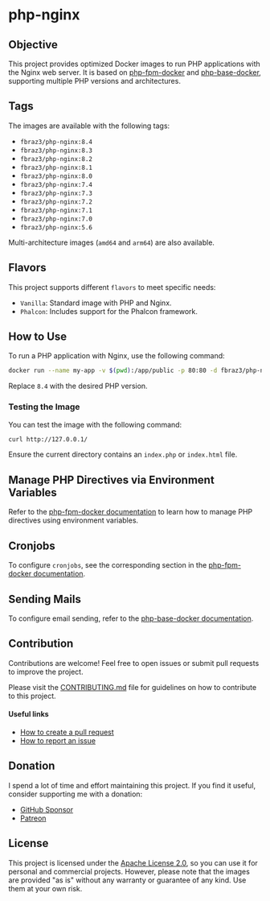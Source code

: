 # php-nginx

## Objective
This project provides optimized Docker images to run PHP applications with the Nginx web server. It is based on [php-fpm-docker](https://github.com/fbraz3/php-fpm-docker) and [php-base-docker](https://github.com/fbraz3/php-base-docker), supporting multiple PHP versions and architectures.

## Tags
The images are available with the following tags:

- `fbraz3/php-nginx:8.4`
- `fbraz3/php-nginx:8.3`
- `fbraz3/php-nginx:8.2`
- `fbraz3/php-nginx:8.1`
- `fbraz3/php-nginx:8.0`
- `fbraz3/php-nginx:7.4`
- `fbraz3/php-nginx:7.3`
- `fbraz3/php-nginx:7.2`
- `fbraz3/php-nginx:7.1`
- `fbraz3/php-nginx:7.0`
- `fbraz3/php-nginx:5.6`

Multi-architecture images (`amd64` and `arm64`) are also available.

## Flavors
This project supports different `flavors` to meet specific needs:

- `Vanilla`: Standard image with PHP and Nginx.
- `Phalcon`: Includes support for the Phalcon framework.

## How to Use
To run a PHP application with Nginx, use the following command:

```bash
docker run --name my-app -v $(pwd):/app/public -p 80:80 -d fbraz3/php-nginx:8.4
```

Replace `8.4` with the desired PHP version.

### Testing the Image
You can test the image with the following command:

```bash
curl http://127.0.0.1/
```

Ensure the current directory contains an `index.php` or `index.html` file.

## Manage PHP Directives via Environment Variables
Refer to the [php-fpm-docker documentation](https://github.com/fbraz3/php-fpm-docker#manage-php-directives-via-environment-variables) to learn how to manage PHP directives using environment variables.

## Cronjobs
To configure `cronjobs`, see the corresponding section in the [php-fpm-docker documentation](https://github.com/fbraz3/php-fpm-docker#cronjobs).

## Sending Mails
To configure email sending, refer to the [php-base-docker documentation](https://github.com/fbraz3/php-base-docker#sending-mails).

## Contribution
Contributions are welcome! Feel free to open issues or submit pull requests to improve the project.

Please visit the [CONTRIBUTING.md](CONTRIBUTING.md) file for guidelines on how to contribute to this project.

#### Useful links
- [How to create a pull request](https://docs.github.com/pt/pull-requests/collaborating-with-pull-requests/proposing-changes-to-your-work-with-pull-requests/creating-a-pull-request)
- [How to report an issue](https://docs.github.com/pt/issues/tracking-your-work-with-issues/creating-an-issue)

## Donation
I spend a lot of time and effort maintaining this project. If you find it useful, consider supporting me with a donation:
- [GitHub Sponsor](https://github.com/sponsors/fbraz3)
- [Patreon](https://www.patreon.com/fbraz3)

## License

This project is licensed under the [Apache License 2.0](LICENSE), so you can use it for personal and commercial projects. However, please note that the images are provided "as is" without any warranty or guarantee of any kind. Use them at your own risk.